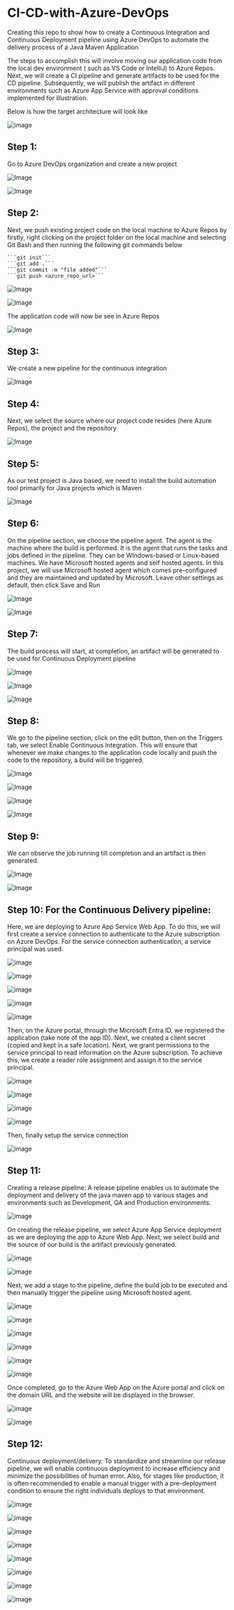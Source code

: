 # CI-CD-with-Azure-DevOps
Creating this repo to show how to create a Continuous Integration and Continuous Deployment pipeline using Azure DevOps to automate the delivery process of a Java Maven Application

The steps to accomplish this will involve moving our application code from the local dev environment ( such as VS Code or IntelliJ) to Azure Repos. Next, we will create a CI pipeline and generate artifacts to be used for the CD pipeline. Subsequently, we will publish the artifact in different environments such as Azure App Service with approval conditions implemented for illustration.

Below is how the target architecture will look like

![image](https://github.com/kenchuks44/CI-CD-with-Azure-DevOps/assets/88329191/9e9080b0-d9d8-4060-a174-33735c427b39)


## Step 1: 
Go to Azure DevOps organization and create a new project

![Image](https://github.com/users/kenchuks44/projects/4/assets/88329191/0a4129bd-4ccc-42cd-9cbd-86ab3d364f67)

![Image](https://github.com/users/kenchuks44/projects/4/assets/88329191/d0499add-96ed-434a-9a6e-f8debf1ca81c)

## Step 2: 
Next, we push existing project code on the local machine to Azure Repos by firstly, right clicking on the project folder on the local machine and selecting Git Bash and then running the following git commands below

```
```git init```
```git add .```
```git commit -m "file added"```
```git push <azure_repo_url>```
```
![Image](https://github.com/users/kenchuks44/projects/4/assets/88329191/6b7240d9-6003-404e-a19d-b83a9eb9e1da)

![Image](https://github.com/users/kenchuks44/projects/4/assets/88329191/637acedf-8943-45ef-9d0a-f3654f228ca6)

The application code will now be see in Azure Repos

![Image](https://github.com/users/kenchuks44/projects/4/assets/88329191/a1e8f1f2-8822-4b70-96ad-3cdb500a8bfb)

## Step 3: 
We create a new pipeline for the continuous integration

![Image](https://github.com/users/kenchuks44/projects/4/assets/88329191/aea863ed-9f1a-4477-9c64-0503e1aedbed)

## Step 4: 
Next, we select the source where our project code resides (here Azure Repos), the project and the repository

![Image](https://github.com/users/kenchuks44/projects/4/assets/88329191/16df0d68-5923-4b71-ae77-613dfc48a4d3)

## Step 5: 
As our test project is Java based, we need to install the build automation tool primarily for Java projects which is Maven

![Image](https://github.com/users/kenchuks44/projects/4/assets/88329191/50c9004e-193b-4a6c-bbcb-743ebed17826)

## Step 6: 
On the pipeline section, we choose the pipeline agent. The agent is the machine where the build is performed. It is the agent that runs the tasks and jobs defined in the pipeline. They can be WIndows-based or Linux-based machines. We have Microsoft hosted agents and self hosted agents. In this project, we will use Microsoft hosted agent which comes pre-configured and they are maintained and updated by Microsoft. Leave other settings as default, then click Save and Run

![Image](https://github.com/users/kenchuks44/projects/4/assets/88329191/547ad7dd-2d76-4853-b10d-0a5c3ab7fc8d)

![Image](https://github.com/users/kenchuks44/projects/4/assets/88329191/c6503df8-e6b4-40e8-bb9b-9ef4c76b541a)

## Step 7: 
The build process will start, at completion, an artifact will be generated to be used for Continuous Deployment pipeline

![Image](https://github.com/users/kenchuks44/projects/4/assets/88329191/fcebf581-9bbc-49bc-9567-f10e78b6829f)

![Image](https://github.com/users/kenchuks44/projects/4/assets/88329191/dc820b1b-b0c3-4071-be31-0fd38495b7c3)

![Image](https://github.com/users/kenchuks44/projects/4/assets/88329191/254ccedf-7b58-428b-a010-0b819938ed99)

## Step 8: 
We go to the pipeline section, click on the edit button, then on the Triggers tab, we select Enable Continuous Integration. This will ensure that whenever we make changes to the application code locally and push the code to the repository, a build will be triggered.

![Image](https://github.com/users/kenchuks44/projects/4/assets/88329191/982b344d-45dc-438a-af17-f4a8026b428c)

![Image](https://github.com/users/kenchuks44/projects/4/assets/88329191/e3d5a90c-a5c2-4062-9679-803e61a3e581)

![Image](https://github.com/users/kenchuks44/projects/4/assets/88329191/52afc7e7-d332-4c43-8112-d69a75f20f4d)

![Image](https://github.com/users/kenchuks44/projects/4/assets/88329191/395deb7b-ba04-4ecf-8edf-e8ffd19a1f76)

## Step 9: 
We can observe the job running till completion and an artifact is then generated.

![Image](https://github.com/users/kenchuks44/projects/4/assets/88329191/a6181bae-a496-4e6b-b6c6-2ae71cfdce8a)

![Image](https://github.com/users/kenchuks44/projects/4/assets/88329191/f937ce25-89b3-44aa-bd8e-3bc439430516)

## Step 10: For the Continuous Delivery pipeline:
Here, we are deploying to Azure App Service Web App. To do this, we will first create a service connection to authenticate to the Azure subscription on Azure DevOps. For the service connection authentication, a service principal was used. 

![image](https://github.com/kenchuks44/CI-CD-with-Azure-DevOps/assets/88329191/c743f6a1-8412-4638-8311-0b479cd38cf5)

![image](https://github.com/kenchuks44/CI-CD-with-Azure-DevOps/assets/88329191/24bfd32f-8dd3-4cbb-9347-e32dfae99712)

![image](https://github.com/kenchuks44/CI-CD-with-Azure-DevOps/assets/88329191/dc71ffe3-9602-4ff4-8407-9f441b922f38)

![image](https://github.com/kenchuks44/CI-CD-with-Azure-DevOps/assets/88329191/f4bab06c-0c85-40f5-bd23-ff7bee1def0a)

![image](https://github.com/kenchuks44/CI-CD-with-Azure-DevOps/assets/88329191/d3921f62-0be6-4f10-ba1d-edb16c0153df)

Then, on the Azure portal, through the Microsoft Entra ID, we registered the application (take note of the app ID). Next, we created a client secret (copied and kept in a safe location). Next, we grant permissions to the service principal to read information on the Azure subscription. To achieve this, we create a reader role assignment and assign it to the service principal.

![image](https://github.com/kenchuks44/CI-CD-with-Azure-DevOps/assets/88329191/5ba9daae-dd8b-4fd7-9851-42063792c25d)

![image](https://github.com/kenchuks44/CI-CD-with-Azure-DevOps/assets/88329191/9b2a676c-11e5-4ac1-8dad-3bfc1b70bcee)

![image](https://github.com/kenchuks44/CI-CD-with-Azure-DevOps/assets/88329191/be934b46-d315-41d7-94b8-18e28bd93399)

![image](https://github.com/kenchuks44/CI-CD-with-Azure-DevOps/assets/88329191/a5aa97a9-8b45-449f-aed7-3ad413072587)

Then, finally setup the service connection

![image](https://github.com/kenchuks44/CI-CD-with-Azure-DevOps/assets/88329191/a64651d2-fcdb-4594-869b-01583ae2ce02)

## Step 11: 
Creating a release pipeline: A release pipeline enables us to automate the deployment and delivery of the java maven app to various stages and environments such as Development, QA and Production environments.

![image](https://github.com/kenchuks44/CI-CD-with-Azure-DevOps/assets/88329191/070fbada-4b1e-4aea-8d22-a4d16d144b06)

On creating the release pipeline, we select Azure App Service deployment as we are deploying the app to Azure Web App. Next, we select build and the source of our build is the artifact previously generated.

![image](https://github.com/kenchuks44/CI-CD-with-Azure-DevOps/assets/88329191/993d22d5-a92c-40ea-a188-d75ae9b394ae)

![image](https://github.com/kenchuks44/CI-CD-with-Azure-DevOps/assets/88329191/94ff6d79-5f3c-4c9a-a384-b6cfde0bdbbf)

Next, we add a stage to the pipeline, define the build job to be executed and then manually trigger the pipeline using Microsoft hosted agent.

![image](https://github.com/kenchuks44/CI-CD-with-Azure-DevOps/assets/88329191/73c6cc2f-428f-471b-a6b2-c883c479b68c)

![image](https://github.com/kenchuks44/CI-CD-with-Azure-DevOps/assets/88329191/ecd42ad8-68f5-40bd-802a-135a2a2e1845)

![image](https://github.com/kenchuks44/CI-CD-with-Azure-DevOps/assets/88329191/e1bbe9a9-5e8f-4707-8bcb-23f2b602999f)

![image](https://github.com/kenchuks44/CI-CD-with-Azure-DevOps/assets/88329191/43a5fd8a-3449-4736-a318-cb429b9fc5b6)

![image](https://github.com/kenchuks44/CI-CD-with-Azure-DevOps/assets/88329191/dc2e1925-d77a-4f07-af5f-0d7fe17ecd0f)

![image](https://github.com/kenchuks44/CI-CD-with-Azure-DevOps/assets/88329191/73bc8f70-3bf9-475a-8ea9-f3871ab7fa51)

Once completed, go to the Azure Web App on the Azure portal and click on the domain URL and the website will be displayed in the browser.

![image](https://github.com/kenchuks44/CI-CD-with-Azure-DevOps/assets/88329191/cc3c5f4a-45bd-494c-a4ce-43addbc426e5)

![image](https://github.com/kenchuks44/CI-CD-with-Azure-DevOps/assets/88329191/5fe7357f-53f5-4c01-94c4-e23f47ec670a)

## Step 12: 
Continuous deployment/delivery: To standardize and streamline our release pipeline, we will enable continuous deployment to increase efficiency and minimize the possibilities of human error. Also, for stages like production, it is often recommended to enable a manual trigger with a pre-deployment condition to ensure the right individuals deploys to that environment.

![image](https://github.com/kenchuks44/CI-CD-with-Azure-DevOps/assets/88329191/493f66dd-ea64-4f08-b851-7ba7cb428e82)

![image](https://github.com/kenchuks44/CI-CD-with-Azure-DevOps/assets/88329191/358ad467-58ae-4311-a642-df7f5a529ef0)

![image](https://github.com/kenchuks44/CI-CD-with-Azure-DevOps/assets/88329191/1d0113ea-369f-44eb-8a21-11b6bda8d20f)

![image](https://github.com/kenchuks44/CI-CD-with-Azure-DevOps/assets/88329191/4bbaafc3-8b34-4af4-9c4c-f06f83e4e1b1)

![image](https://github.com/kenchuks44/CI-CD-with-Azure-DevOps/assets/88329191/0e490bec-278e-4619-ae86-c690d4255e82)

![image](https://github.com/kenchuks44/CI-CD-with-Azure-DevOps/assets/88329191/3bf5becd-51d7-4882-8384-93b4c8133a8a)

![image](https://github.com/kenchuks44/CI-CD-with-Azure-DevOps/assets/88329191/ff7de415-7f20-4af4-8421-24541c079415)

![image](https://github.com/kenchuks44/CI-CD-with-Azure-DevOps/assets/88329191/586aad1a-535c-407d-9417-25350c727534)


































